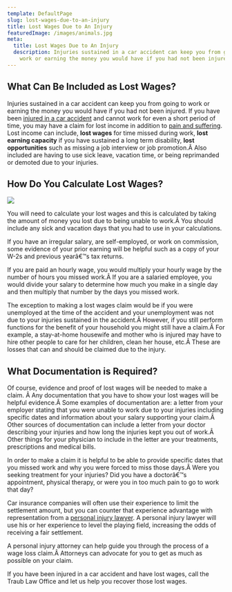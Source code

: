 ```yaml
---
template: DefaultPage
slug: lost-wages-due-to-an-injury
title: Lost Wages Due to An Injury
featuredImage: /images/animals.jpg
meta:
  title: Lost Wages Due to An Injury
  description: Injuries sustained in a car accident can keep you from going to
    work or earning the money you would have if you had not been injured.
---
```

<!--StartFragment-->

## What Can Be Included as Lost Wages?

Injuries sustained in a car accident can keep you from going to work or earning the money you would have if you had not been injured. If you have been [injured in a car accident](/practice-areas/car-accident-lawyers/) and cannot work for even a short period of time, you may have a claim for lost income in addition to [pain and suffering](/pain-and-suffering/). Lost income can include, **lost wages** for time missed during work, **lost earning capacity** if you have sustained a long term disability, **lost opportunities** such as missing a job interview or job promotion.Â Also included are having to use sick leave, vacation time, or being reprimanded or demoted due to your injuries.

## How Do You Calculate Lost Wages?

<!--EndFragment-->

![](/images/lost-wages-due-to-an-injury.jpg)

<!--StartFragment-->

You will need to calculate your lost wages and this is calculated by taking the amount of money you lost due to being unable to work.Â You should include any sick and vacation days that you had to use in your calculations.

If you have an irregular salary, are self-employed, or work on commission, some evidence of your prior earning will be helpful such as a copy of your W-2s and previous yearâ€™s tax returns.

If you are paid an hourly wage, you would multiply your hourly wage by the number of hours you missed work.Â If you are a salaried employee, you would divide your salary to determine how much you make in a single day and then multiply that number by the days you missed work.

The exception to making a lost wages claim would be if you were unemployed at the time of the accident and your unemployment was not due to your injuries sustained in the accident.Â However, if you still perform functions for the benefit of your household you might still have a claim.Â For example, a stay-at-home housewife and mother who is injured may have to hire other people to care for her children, clean her house, etc.Â These are losses that can and should be claimed due to the injury.

## What Documentation is Required?

Of course, evidence and proof of lost wages will be needed to make a claim. Â Any documentation that you have to show your lost wages will be helpful evidence.Â Some examples of documentation are: a letter from your employer stating that you were unable to work due to your injuries including specific dates and information about your salary supporting your claim.Â Other sources of documentation can include a letter from your doctor describing your injuries and how long the injuries kept you out of work.Â Other things for your physician to include in the letter are your treatments, prescriptions and medical bills.

In order to make a claim it is helpful to be able to provide specific dates that you missed work and why you were forced to miss those days.Â Were you seeking treatment for your injuries? Did you have a doctorâ€™s appointment, physical therapy, or were you in too much pain to go to work that day?

Car insurance companies will often use their experience to limit the settlement amount, but you can counter that experience advantage with representation from a [personal injury lawyer](/practice-areas/serious-personal-injury/). A personal injury lawyer will use his or her experience to level the playing field, increasing the odds of receiving a fair settlement.

A personal injury attorney can help guide you through the process of a wage loss claim.Â Attorneys can advocate for you to get as much as possible on your claim.

If you have been injured in a car accident and have lost wages, call the Traub Law Office and let us help you recover those lost wages.

<!--EndFragment-->